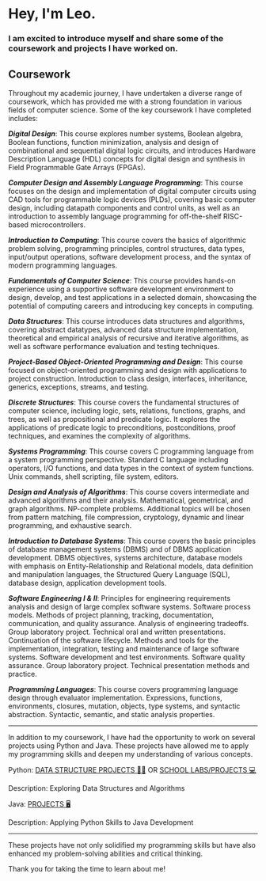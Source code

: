 # Hey, I'm Leo.


### I am excited to introduce myself and share some of the coursework and projects I have worked on.

## Coursework
Throughout my academic journey, I have undertaken a diverse range of coursework, which has provided me with a strong foundation in various fields of computer science. Some of the key coursework I have completed includes:

***Digital Design***: This course explores number systems, Boolean algebra, Boolean functions, function minimization, analysis and design of combinational and sequential digital logic circuits, and introduces Hardware Description Language (HDL) concepts for digital design and synthesis in Field Programmable Gate Arrays (FPGAs).

***Computer Design and Assembly Language Programming***: This course focuses on the design and implementation of digital computer circuits using CAD tools for programmable logic devices (PLDs), covering basic computer design, including datapath components and control units, as well as an introduction to assembly language programming for off-the-shelf RISC-based microcontrollers.

***Introduction to Computing***: This course covers the basics of algorithmic problem solving, programming principles, control structures, data types, input/output operations, software development process, and the syntax of modern programming languages.

***Fundamentals of Computer Science***: This course provides hands-on experience using a supportive software development environment to design, develop, and test applications in a selected domain, showcasing the potential of computing careers and introducing key concepts in computing.

***Data Structures***: This course introduces data structures and algorithms, covering abstract datatypes, advanced data structure implementation, theoretical and empirical analysis of recursive and iterative algorithms, as well as software performance evaluation and testing techniques.

***Project-Based Object-Oriented Programming and Design***: This course focused on object-oriented programming and design with applications to project construction. Introduction to class design, interfaces, inheritance, generics, exceptions, streams, and testing. 

***Discrete Structures***: This course covers the fundamental structures of computer science, including logic, sets, relations, functions, graphs, and trees, as well as propositional and predicate logic. It explores the applications of predicate logic to preconditions, postconditions, proof techniques, and examines the complexity of algorithms.

***Systems Programming***: This course covers C programming language from a system programming perspective. Standard C language including operators, I/O functions, and data types in the context of system functions. Unix commands, shell scripting, file system, editors.

***Design and Analysis of Algorithms***: This course covers intermediate and advanced algorithms and their analysis. Mathematical, geometrical, and graph algorithms. NP-complete problems. Additional topics will be chosen from pattern matching, file compression, cryptology, dynamic and linear programming, and exhaustive search.

***Introduction to Database Systems***: This course covers the basic principles of database management systems (DBMS) and of DBMS application development. DBMS objectives, systems architecture, database models with emphasis on Entity-Relationship and Relational models, data definition and manipulation languages, the Structured Query Language (SQL), database design, application development tools.

***Software Engineering I & II***: Principles for engineering requirements analysis and design of large complex software systems. Software process models. Methods of project planning, tracking, documentation, communication, and quality assurance. Analysis of engineering tradeoffs. Group laboratory project. Technical oral and written presentations. Continuation of the software lifecycle. Methods and tools for the implementation, integration, testing and maintenance of large software systems. Software development and test environments. Software quality assurance. Group laboratory project. Technical presentation methods and practice. 

***Programming Languages***: This course covers programming language design through evaluator implementation. Expressions, functions, environments, closures, mutation, objects, type systems, and syntactic abstraction. Syntactic, semantic, and static analysis properties. 

***

In addition to my coursework, I have had the opportunity to work on several projects using Python and Java. These projects have allowed me to apply my programming skills and deepen my understanding of various concepts. 

Python: [DATA STRUCTURE PROJECTS 👨‍💻](https://github.com/leorivera17/python) OR [SCHOOL LABS/PROJECTS 💻](https://github.com/leorivera17/School_Python)

Description: Exploring Data Structures and Algorithms

Java: [PROJECTS 🖥️](https://github.com/leorivera17/java)

Description: Applying Python Skills to Java Development

***

 These projects have not only solidified my programming skills but have also enhanced my problem-solving abilities and critical thinking. 
 
 Thank you for taking the time to learn about me!

